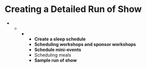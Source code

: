 # Creating a Detailed Run of Show



* * * * **Create a sleep schedule**
      * **Scheduling workshops and sponsor workshops**
      * **Schedule mini-events** 
      * Scheduling meals
      * **Sample run of show**

